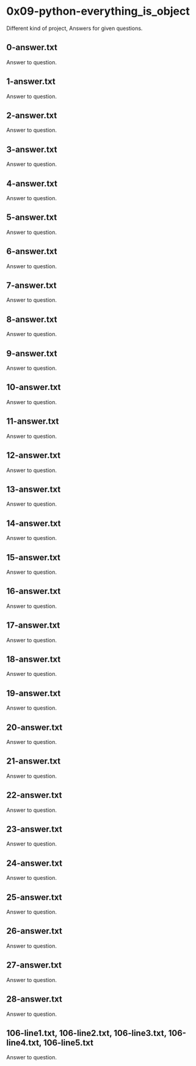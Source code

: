 # 0x09-python-everything_is_object
Different kind of project, Answers for given questions.
## 0-answer.txt
Answer to question.
## 1-answer.txt
Answer to question.
## 2-answer.txt
Answer to question.
## 3-answer.txt
Answer to question.
## 4-answer.txt
Answer to question.
## 5-answer.txt
Answer to question.
## 6-answer.txt
Answer to question.
## 7-answer.txt
Answer to question.
## 8-answer.txt
Answer to question.
## 9-answer.txt
Answer to question.
## 10-answer.txt
Answer to question.
## 11-answer.txt
Answer to question.
## 12-answer.txt
Answer to question.
## 13-answer.txt
Answer to question.
## 14-answer.txt
Answer to question.
## 15-answer.txt
Answer to question.
## 16-answer.txt
Answer to question.
## 17-answer.txt
Answer to question.
## 18-answer.txt
Answer to question.
## 19-answer.txt
Answer to question.
## 20-answer.txt
Answer to question.
## 21-answer.txt
Answer to question.
## 22-answer.txt
Answer to question.
## 23-answer.txt
Answer to question.
## 24-answer.txt
Answer to question.
## 25-answer.txt
Answer to question.
## 26-answer.txt
Answer to question.
## 27-answer.txt
Answer to question.
## 28-answer.txt
Answer to question.
## 106-line1.txt, 106-line2.txt, 106-line3.txt, 106-line4.txt, 106-line5.txt
Answer to question.
